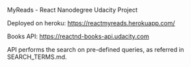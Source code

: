 ﻿MyReads - React Nanodegree Udacity Project


Deployed on heroku: https://reactmyreads.herokuapp.com/


Books API: https://reactnd-books-api.udacity.com


API performs the search on pre-defined queries, as referred in SEARCH_TERMS.md.   

